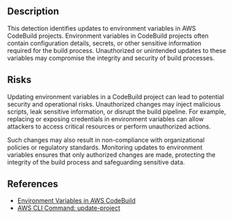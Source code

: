 ## Description

This detection identifies updates to environment variables in AWS CodeBuild projects. Environment variables in CodeBuild projects often contain configuration details, secrets, or other sensitive information required for the build process. Unauthorized or unintended updates to these variables may compromise the integrity and security of build processes.

## Risks

Updating environment variables in a CodeBuild project can lead to potential security and operational risks. Unauthorized changes may inject malicious scripts, leak sensitive information, or disrupt the build pipeline. For example, replacing or exposing credentials in environment variables can allow attackers to access critical resources or perform unauthorized actions.

Such changes may also result in non-compliance with organizational policies or regulatory standards. Monitoring updates to environment variables ensures that only authorized changes are made, protecting the integrity of the build process and safeguarding sensitive data.

## References

- [Environment Variables in AWS CodeBuild](https://docs.aws.amazon.com/codebuild/latest/userguide/build-env-ref-env-vars.html)
- [AWS CLI Command: update-project](https://docs.aws.amazon.com/cli/latest/reference/codebuild/update-project.html)
